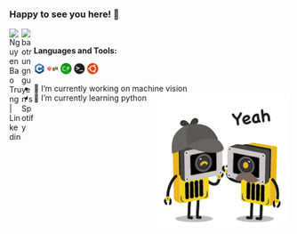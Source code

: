 ### Happy to see you here! 👋
<a href="https://www.linkedin.com/in/nguyenbao-trung-7a6148131/">
  <img align="left" alt="Nguyen Bao Trung | Linkedin" width="22px" src="https://github.com/peterthehan/peterthehan/blob/main/assets/linkedin.svg" />
</a>
<a href="https://open.spotify.com/user/1b642rq359637vmis77q01yq9">
  <img align="left" alt="baotrungnguyen's Spotify" width="22px" src="https://raw.githubusercontent.com/peterthehan/peterthehan/master/assets/spotify.svg" />
</a>
<br />  

**Languages and Tools:**

<code><img height="20" src="https://raw.githubusercontent.com/github/explore/80688e429a7d4ef2fca1e82350fe8e3517d3494d/topics/cpp/cpp.png"></code>
<code><img height="20" src="https://raw.githubusercontent.com/github/explore/80688e429a7d4ef2fca1e82350fe8e3517d3494d/topics/git/git.png"></code>
<code><img height="20" src="https://raw.githubusercontent.com/github/explore/80688e429a7d4ef2fca1e82350fe8e3517d3494d/topics/csharp/csharp.png"></code>
<code><img height="20" src="https://raw.githubusercontent.com/github/explore/80688e429a7d4ef2fca1e82350fe8e3517d3494d/topics/terminal/terminal.png"></code>
<code><img height="20" src="https://raw.githubusercontent.com/github/explore/80688e429a7d4ef2fca1e82350fe8e3517d3494d/topics/ubuntu/ubuntu.png"></code>

- 🔭 I’m currently working on machine vision
- 🌱 I’m currently learning python
    <img align="right" alt="GIF" src="https://github.com/ngbtrung2904/ngbtrung2904/blob/main/imgs/giphy.gif" width="240" height="240" />
<!--
**ngbtrung2904/ngbtrung2904** is a ✨ _special_ ✨ repository because its `README.md` (this file) appears on your GitHub profile.

Here are some ideas to get you started:

- 🔭 I’m currently working on ...
- 🌱 I’m currently learning ...
- 👯 I’m looking to collaborate on ...
- 🤔 I’m looking for help with ...
- 💬 Ask me about ...
- 📫 How to reach me: ...
- 😄 Pronouns: ...
- ⚡ Fun fact: ...
-->
